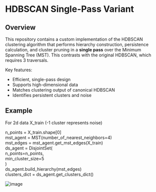 # HDBSCAN Single-Pass Variant

## Overview

This repository contains a custom implementation of the HDBSCAN clustering algorithm that performs hierarchy construction, persistence calculation, and cluster pruning in a **single pass** over the Minimum Spanning Tree (MST). This contrasts with the original HDBSCAN, which requires 3 traversals.

Key features:
* Efficient, single-pass design
* Supports high-dimensional data
* Matches clustering output of canonical HDBSCAN
* Identifies persistent clusters and noise

## Example
For 2d data X_train  (-1 cluster represents noise)

n_points = X_train.shape[0]  
mst_agent = MST(number_of_nearest_neighbors=4)  
mst_edges = mst_agent.get_mst_edges(X_train)  
ds_agent = DisjointSet(  
    n_points=n_points,  
    min_cluster_size=5  
)  
ds_agent.build_hierarchy(mst_edges)  
clusters_dict = ds_agent.get_clusters_dict()  

![image](https://github.com/user-attachments/assets/f401b8fc-02c1-41d0-8e03-ef76ecf27076)

